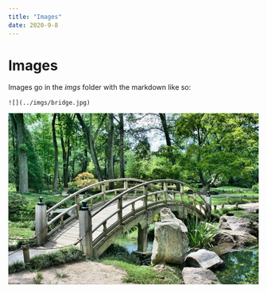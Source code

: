 ```yaml
---
title: "Images"
date: 2020-9-8
---
```

# Images
Images go in the *imgs* folder with the markdown like so:
```
![](../imgs/bridge.jpg)
```

![](../imgs/bridge.jpg)
